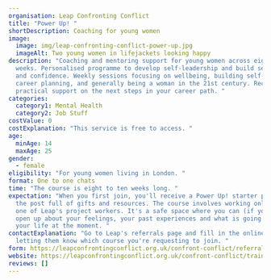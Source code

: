 ```yaml
---
organisation: Leap Confronting Conflict
title: "Power Up! "
shortDescription: Coaching for young women
image:
  image: img/leap-confronting-conflict-power-up.jpg
  imageAlt: Two young women in lifejackets looking happy
description: "Coaching and mentoring support for young women across eight to ten
  weeks. Personalised programme to develop self-leadership and build self-esteem
  and confidence. Weekly sessions focusing on wellbeing, building self-esteem,
  career planning, and generally being a woman in the 21st century. Receive
  practical support on the next steps in your career path. "
categories:
  category1: Mental Health
  category2: Job Stuff
costValue: 0
costExplanation: "This service is free to access. "
age:
  minAge: 14
  maxAge: 25
gender:
  - female
eligibility: "For young women living in London. "
format: One to one chats
time: "The course is eight to ten weeks long. "
expectation: "When you first join, you'll receive a Power Up! starter pack in
  the post full of gifts and resources. The course involves working online with
  one of Leap's project workers. It's a safe space where you can (if you wish)
  open up about your feelings, your past experiences and what is going on in
  your life at the moment. "
contactExplanation: "Go to Leap's referrals page and fill in the online form,
  letting them know which course you're requesting to join. "
form: https://leapconfrontingconflict.org.uk/confront-conflict/referrals-landing-page
website: https://leapconfrontingconflict.org.uk/confront-conflict/training/young-people-landing-page
reviews: []
---
```


